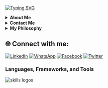 [![Typing SVG](https://readme-typing-svg.herokuapp.com?font=Fira+Code&weight=900&size=25&pause=1000&width=435&lines=%F0%9F%91%8BHello%2C+I'm+GOLDSMITH+GOULA;%F0%9F%9A%80I'm+a+Web+Developer.+;%F0%9F%8C%9FI'm+Available+for+new+deals%F0%9F%92%BC)](https://git.io/typing-svg)



<details>
  <summary><strong>About Me</strong></summary>

  - 🔭 I'm a Web Developer.
  - 🌍 Based in Cameroon.
  - 📚 Currently studying at Yaounde International Business School.
</details>


<details>
  <summary><strong>Contact Me</strong></summary>

  - 📞 Phone: +237 681335213
  - 📧 Email: goldsmithgoula@gmail.com
</details>

<details>
  <summary><strong>My Philosophy</strong></summary>

  Learn Dream Innovate Code Repeat
</details>

## 🌐 Connect with me:
[![LinkedIn](https://img.shields.io/badge/LinkedIn-%230077B5.svg?logo=linkedin&logoColor=white)](https://www.linkedin.com/in/tchouala-goula-ii-goldsmith-245313246?utm_source=share&utm_campaign=share_via&utm_content=profile&utm_medium=android_app)
[![WhatsApp](https://img.shields.io/badge/WhatsApp-25D366?style=flat-square&logo=whatsapp&logoColor=white)](https://wa.me/qr/DY4FNJMK7YFOK1)
[![Facebook](https://img.shields.io/badge/Facebook-%231877F2.svg?logo=Facebook&logoColor=white)](https://www.facebook.com/profile.php?id=61552171529424)
[![Twitter](https://img.shields.io/badge/Twitter-%231DA1F2.svg?logo=Twitter&logoColor=white)](https://x.com/Tchouala_?t=HtQ-lRNsFeIjCJMLftARGg&s=09)


<div class="languages-frameworks-tools">
  <h3>Languages, Frameworks, and Tools</h3>
  <div class="skills-grid">
    <img src="https://skillicons.dev/icons?i=react,nodejs,mongodb,figma,git,github,html,css,js,typescript,c,cpp,vscode" alt="skills logos">
  </div>
</div>

</div>
